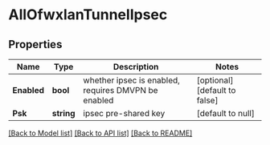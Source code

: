 # AllOfwxlanTunnelIpsec

## Properties
Name | Type | Description | Notes
------------ | ------------- | ------------- | -------------
**Enabled** | **bool** | whether ipsec is enabled, requires DMVPN be enabled | [optional] [default to false]
**Psk** | **string** | ipsec pre-shared key | [default to null]

[[Back to Model list]](../README.md#documentation-for-models) [[Back to API list]](../README.md#documentation-for-api-endpoints) [[Back to README]](../README.md)

